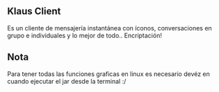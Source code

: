 Klaus Client
------------

Es un cliente de mensajería instantánea con íconos, conversaciones en grupo e individuales y lo mejor de todo.. Encriptación!

Nota
----
Para tener todas las funciones graficas en linux es necesario devéz en cuando ejecutar el jar desde la terminal :/
